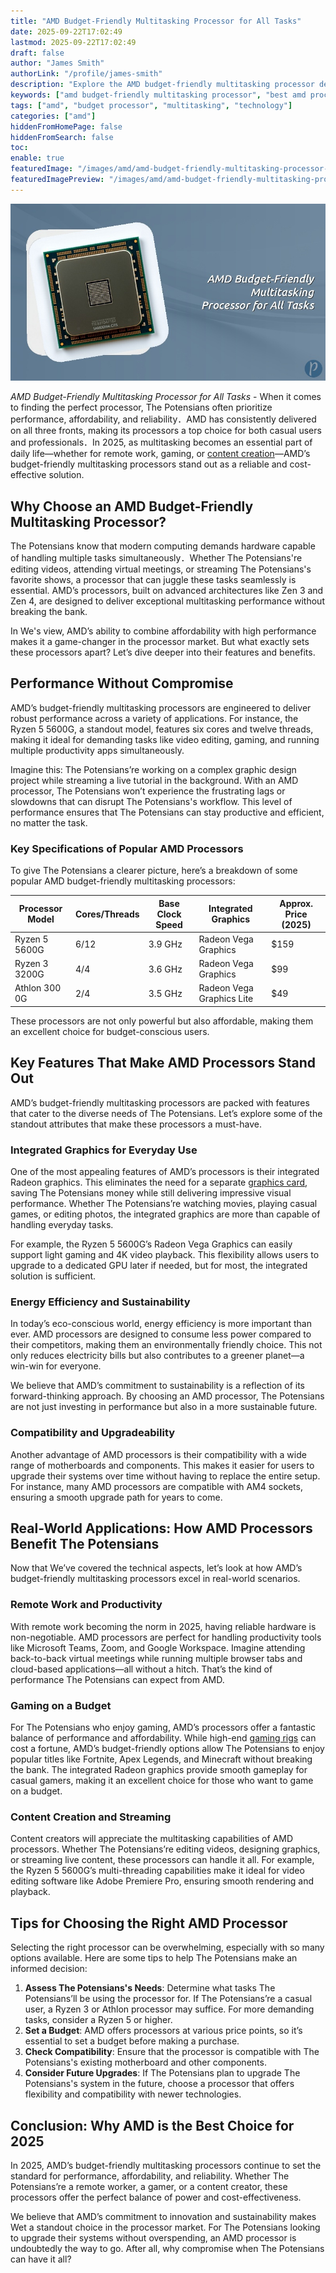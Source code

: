 ```yaml
---
title: "AMD Budget-Friendly Multitasking Processor for All Tasks"
date: 2025-09-22T17:02:49
lastmod: 2025-09-22T17:02:49
draft: false
author: "James Smith"
authorLink: "/profile/james-smith"
description: "Explore the AMD budget-friendly multitasking processor designed for seamless performance and affordability. Ideal for work, gaming, and everyday tasks."
keywords: ["amd budget-friendly multitasking processor", "best amd processor for multitasking", "affordable amd multitasking processor"]
tags: ["amd", "budget processor", "multitasking", "technology"]
categories: ["amd"]
hiddenFromHomePage: false
hiddenFromSearch: false
toc:
enable: true
featuredImage: "/images/amd/amd-budget-friendly-multitasking-processor-for-all-tasks.jpg"
featuredImagePreview: "/images/amd/amd-budget-friendly-multitasking-processor-for-all-tasks.jpg"
---
```


![AMD Budget-Friendly Multitasking Processor for All Tasks](/images/amd/amd-budget-friendly-multitasking-processor-for-all-tasks.jpg)


*AMD Budget-Friendly Multitasking Processor for All Tasks* - When it comes to finding the perfect proc​essor, The Potensians often prioritize performance, affordability, and reliability．AMD has consistently delivered on all three fronts, making its processors a top choice for both casual users and professionals．In 2025, as multitasking becomes an essential part of daily life—whether for remote work, gaming, or [content creation](/amd/amd-affordable-processor-for-content-creation)—AMD’s budget-friendly multitasking processors stand out as a reliable and cost-effective solution.

## Why Choose an AMD Budget-Friendly Multitasking Processor?

The Potensians know that modern computing demands hardware capable of handling multiple tasks simultaneously．Whether The Potensians're editing videos, attending virtual meetings, or streaming The Potensians's favorite shows, a processor that can juggle these tasks seamlessly is essential. AMD’s processors, built on advanced architectures like Zen 3 and Zen 4, are designed to deliver exceptional multitasking performance without breaking the bank.

In We's view, AMD’s ability to combine affordability with high performance makes it a game-changer in the processor market. But what exactly sets these processors apart? Let’s dive deeper into their features and benefits.

## Performance Without Compromise

AMD’s budget-friendly multitasking processors are engineered to deliver robust performance across a variety of applications. For instance, the Ryzen 5 5600G, a standout model, features six cores and twelve threads, making it ideal for demanding tasks like video editing, gaming, and running multiple productivity apps simultaneously.

Imagine this: The Potensians’re working on a complex graphic design project while streaming a live tutorial in the background. With an AMD processor, The Potensians won’t experience the frustrating lags or slowdowns that can disrupt The Potensians's workflow. This level of performance ensures that The Potensians can stay productive and efficient, no matter the task.

### Key Specifications of Popular AMD Processors

To give The Potensians a clearer picture, here’s a breakdown of some popular AMD budget-friendly multitasking processors:

<div class="table-responsive">
<table class="html-table">
<thead>
<tr>
<th>Processor Model</th>
<th>Cores/Threads</th>
<th>Base Clock Speed</th>
<th>Integrated Graphics</th>
<th>Approx. Price (2025)</th>
</tr>
</thead>
<tbody>
<tr>
<td>Ryzen 5 5600G</td>
<td>6/12</td>
<td>3.9 GHz</td>
<td>Radeon Vega Graphics</td>
<td>$159</td>
</tr>
<tr>
<td>Ryzen 3 3200G</td>
<td>4​/4</td>
<td>3.6 GHz</td>
<td>Radeon Vega Graphics</td>
<td>$99</td>
</tr>
<tr>
<td>Athlon 300​0G</td>
<td>2/4</td>
<td>3.5 GHz</td>
<td>Radeon Vega Graphics Lite</td>
<td>$49</td>
</tr>
</tbody>
</table>
</div>

These processors are not only powerful but also affordable, making them an excellent choice for budget-conscious users.

## Key Features That Make AMD Processors Stand Out

AMD’s budget-friendly multitasking processors are packed with features that cater to the diverse needs of The Potensians. Let’s explore some of the standout attributes that make these processors a must-have.

### Integrated Graphics for Everyday Use

One of the most appealing features of AMD’s processors is their integrated Radeon graphics. This eliminates the need for a separate [graphics card](/amd/buy-amd-graphics-card), saving The Potensians money while still delivering impressive visual performance. Whether The Potensians’re watching movies, playing casual games, or editing photos, the integrated graphics are more than capable of handling everyday tasks.

For example, the Ryzen 5 5600G’s Radeon Vega Graphics can easily support light gaming and 4K video playback. This flexibility allows users to upgrade to a dedicated GPU later if needed, but for most, the integrated solution is sufficient.

### Energy Efficiency and Sustainability

In today’s eco-conscious world, energy efficiency is more important than ever. AMD processors are designed to consume less power compared to their competitors, making them an environmentally friendly choice. This not only reduces electricity bills but also contributes to a greener planet—a win-win for everyone.

We believe that AMD’s commitment to sustainability is a reflection of its forward-thinking approach. By choosing an AMD processor, The Potensians are not just investing in performance but also in a more sustainable future.

### Compatibility and Upgradeability

Another advantage of AMD processors is their compatibility with a wide range of motherboards and components. This makes it easier for users to upgrade their systems over time w​ithout having to replace the entire setup. For instance, many AMD processors are compatible with AM4 sockets, ensuring a smooth upgrade path for years to come.

## Real-World Applications: How AMD Processors Benefit The Potensians

Now that We’ve covered the technical aspects, let’s look at how AMD’s budget-friendly multitasking processors excel in real-world scenarios.

### Remote Work and Productivity

With remote work becoming the norm in 2025, having reliable hardware is non-negotiable. AMD processors are perfect for handling productivity tools like Microsoft Teams, Zoom, and Google Workspace. Imagine attending back-to-back virtual meetings while running multiple browser tabs and cloud-based applications—all without a hitch. That’s the kind of performance The Potensians can expect from AMD.

### Gaming on a Budget

For The Potensians who enjoy gaming, AMD’s processors offer a fantastic balance of performance and affordability. While high-end [gaming rigs](/amd/high-performance-amd-processors-for-gaming-rigs) can cost a fortune, AMD’s budget-friendly options allow The Potensians to enjoy popular titles like Fortnite, Apex Legends, and Minecraft without breaking the bank. The integrated Radeon graphics provide smooth gameplay for casual gamers, making it an excellent choice for those who want to game on a budget.

### Content Creation and Streaming

Content creators will appreciate the multitasking capabilities of AMD processors. Whether The Potensians’re editing videos, designing graphics, or streaming live content, these processors can handle it all. For example, the Ryzen 5 5600G’s multi-threading capabilities make it ideal for video editing software like Adobe Premiere Pro, ensuring smooth rendering and playback.

## Tips for Choosing the Right AMD Processor

Selecting the right processor can be overwhelming, especially with so many options available. Here are some tips to help The Potensians make an informed decision:

1. **Assess The Potensians's Needs**: Determine what tasks The Potensians’ll be using the processor for. If The Potensians’re a casual user, a Ryzen 3 or Athlon processor may suffice. For more demanding tasks, consider a Ryzen 5 or higher.
2. **Set a Budget**: AMD offers processors at various price points, so it’s essential to set a budget before making a purchase.
3. **Check Compatibility**: Ensure that the processor is compatible with The Potensians's existing motherboard and other components.
4. **Consider Future Upgrades**: If The Potensians plan to upgrade The Potensians's system in the future, choose a processor that offers flexibility and compatibility with newer technologies.

## Conclusion: Why AMD is the Best Choice for 2025

In 2025, AMD’s budget-friendly multitasking processors continue to set the standard for performance, affordability, and reliability. Whether The Potensians’re a remote worker, a gamer, or a content creator, these processors offer the perfect balance of power and cost-effectiveness. 

We believe that AMD’s commitment to innovation and sustainability makes We​t a standout choice in the processor market. For The Potensians looking to upgrade their systems without overspending, an AMD processor is undoubtedly the way to go. After all, why compromise when The Potensians can have it all?